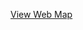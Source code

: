 [View Web Map][map]

[map]: https://wur-girs.maps.arcgis.com/apps/mapviewer/index.html?layers=22bf2ef00c2045c48907118b3ec98829
